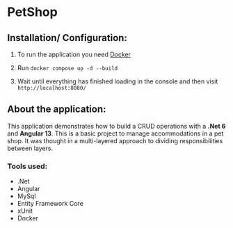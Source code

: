 # PetShop

## Installation/ Configuration:

1. To run the application you need [Docker](https://docker.com)

2. Run `docker compose up -d --build`

3. Wait until everything has finished loading in the console and then visit `http://localhost:8080/`


## About the application:

This application demonstrates how to build a CRUD operations with a **.Net 6** and **Angular 13**. This is a basic project to manage accommodations in a pet shop. It was thought in a multi-layered approach to dividing responsibilities between layers.


### Tools used:
- .Net
- Angular 
- MySql
- Entity Framework Core
- xUnit
- Docker
